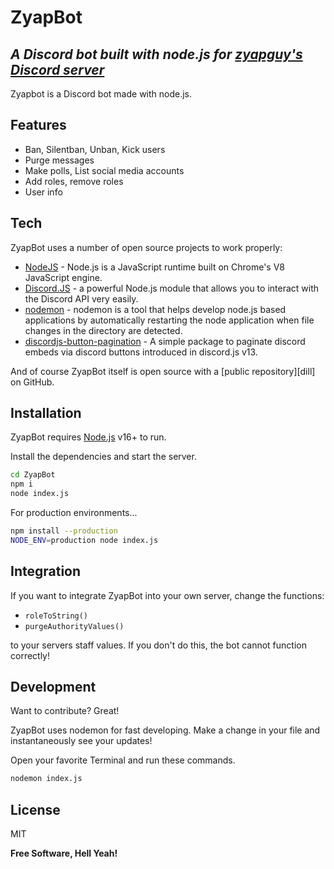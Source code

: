 # ZyapBot
## _A Discord bot built with node.js for [zyapguy's Discord server](https://discord.com/invite/F88Y97RygF)_

Zyapbot is a Discord bot made with node.js.

## Features

- Ban, Silentban, Unban, Kick users
- Purge messages
- Make polls, List social media accounts
- Add roles, remove roles
- User info

## Tech

ZyapBot uses a number of open source projects to work properly:

- [NodeJS](https://nodejs.org/en/) - Node.js is a JavaScript runtime built on Chrome's V8 JavaScript engine.
- [Discord.JS](https://discord.js.org/) - a powerful Node.js module that allows you to interact with the Discord API very easily.
- [nodemon](https://www.npmjs.com/package/nodemon) - nodemon is a tool that helps develop node.js based applications by automatically restarting the node application when file changes in the directory are detected.
- [discordjs-button-pagination](https://www.npmjs.com/package/discordjs-button-pagination) - A simple package to paginate discord embeds via discord buttons introduced in discord.js v13.

And of course ZyapBot itself is open source with a [public repository][dill] on GitHub.

## Installation

ZyapBot requires [Node.js](https://nodejs.org/) v16+ to run.

Install the dependencies and start the server.

```sh
cd ZyapBot
npm i
node index.js
```

For production environments...

```sh
npm install --production
NODE_ENV=production node index.js
```

## Integration

If you want to integrate ZyapBot into your own server, change the functions:

- ```roleToString()```
- ```purgeAuthorityValues()```

to your servers staff values. If you don't do this, the bot cannot function correctly!

## Development

Want to contribute? Great!

ZyapBot uses nodemon for fast developing.
Make a change in your file and instantaneously see your updates!

Open your favorite Terminal and run these commands.

```sh
nodemon index.js
```

## License

MIT

**Free Software, Hell Yeah!**
